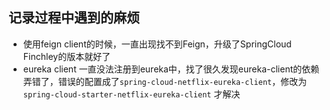 ## 记录过程中遇到的麻烦

* 使用feign client的时候，一直出现找不到Feign，升级了SpringCloud Finchley的版本就好了
* eureka client 一直没法注册到eureka中，找了很久发现eureka-client的依赖弄错了，错误的配置成了`spring-cloud-netflix-eureka-client`，修改为 `spring-cloud-starter-netflix-eureka-client` 才解决